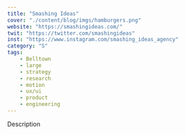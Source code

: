 ```yaml
---
title: "Smashing Ideas"
cover: "./content/blog/imgs/hamburgers.png"
website: "https://smashingideas.com/"
twit: "https://twitter.com/smashingideas"
inst: "https://www.instagram.com/smashing_ideas_agency"
category: "S"
tags:
    - Belltown
    - large
    - strategy
    - research
    - motion
    - ux/ui
    - product
    - engineering
---
```


Description
